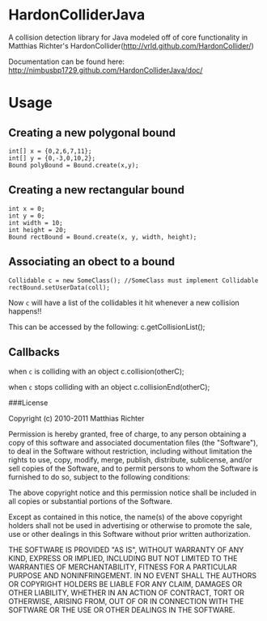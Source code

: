 HardonColliderJava
==================

A collision detection library for Java modeled off of core functionality in Matthias Richter's HardonCollider(http://vrld.github.com/HardonCollider/)

Documentation can be found here:
http://nimbusbp1729.github.com/HardonColliderJava/doc/

# Usage

## Creating a new polygonal bound
    int[] x = {0,2,6,7,11};
    int[] y = {0,-3,0,10,2};
    Bound polyBound = Bound.create(x,y);
    
## Creating a new rectangular bound
    int x = 0;
    int y = 0;
    int width = 10;
    int height = 20;
    Bound rectBound = Bound.create(x, y, width, height);
    
## Associating an obect to a bound
    Collidable c = new SomeClass(); //SomeClass must implement Collidable
    rectBound.setUserData(coll);

Now `c` will have a list of the collidables it hit whenever a new collision happens!!

This can be accessed by the following:
    c.getCollisionList();

## Callbacks

when `c` is colliding with an object
    c.collision(otherC);

when `c` stops colliding with an object
    c.collisionEnd(otherC);


###License

Copyright (c) 2010-2011 Matthias Richter

Permission is hereby granted, free of charge, to any person obtaining a copy of this software and associated documentation files (the "Software"), to deal in the Software without restriction, including without limitation the rights to use, copy, modify, merge, publish, distribute, sublicense, and/or sell copies of the Software, and to permit persons to whom the Software is furnished to do so, subject to the following conditions:

The above copyright notice and this permission notice shall be included in all copies or substantial portions of the Software.

Except as contained in this notice, the name(s) of the above copyright holders shall not be used in advertising or otherwise to promote the sale, use or other dealings in this Software without prior written authorization.

THE SOFTWARE IS PROVIDED "AS IS", WITHOUT WARRANTY OF ANY KIND, EXPRESS OR IMPLIED, INCLUDING BUT NOT LIMITED TO THE WARRANTIES OF MERCHANTABILITY, FITNESS FOR A PARTICULAR PURPOSE AND NONINFRINGEMENT. IN NO EVENT SHALL THE AUTHORS OR COPYRIGHT HOLDERS BE LIABLE FOR ANY CLAIM, DAMAGES OR OTHER LIABILITY, WHETHER IN AN ACTION OF CONTRACT, TORT OR OTHERWISE, ARISING FROM, OUT OF OR IN CONNECTION WITH THE SOFTWARE OR THE USE OR OTHER DEALINGS IN THE SOFTWARE.
